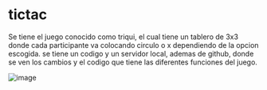 # tictac
Se tiene el juego conocido como triqui, el cual tiene un tablero de 3x3 donde cada participante va colocando circulo o x dependiendo de la opcion escogida. se tiene un codigo y un servidor local, ademas de github, donde se ven los cambios y el codigo que tiene las diferentes funciones del juego.


![image](https://github.com/Cframos23/tictac/assets/118920666/aaab1820-72bb-4a5f-af1a-d3c399c7960a)

